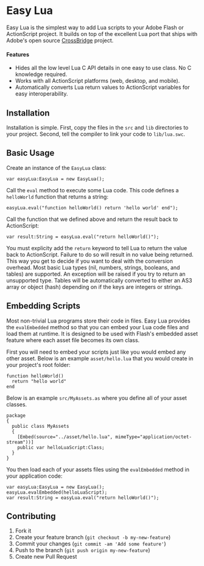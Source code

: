 # Easy Lua

Easy Lua is the simplest way to add Lua scripts to your Adobe Flash or ActionScript project.
It builds on top of the excellent Lua port that ships with Adobe's open source [CrossBridge](https://github.com/adobe-flash/crossbridge) project.

#### Features

- Hides all the low level Lua C API details in one easy to use class.  No C knowledge required.
- Works with all ActionScript platforms (web, desktop, and mobile).
- Automatically converts Lua return values to ActionScript variables for easy interoperability.

## Installation

Installation is simple.
First, copy the files in the `src` and `lib` directories to your project.
Second, tell the compiler to link your code to `lib/lua.swc`.

## Basic Usage

Create an instance of the `EasyLua` class:

    var easyLua:EasyLua = new EasyLua();

Call the `eval` method to execute some Lua code.  This code defines a `helloWorld` function that returns a string:

    easyLua.eval("function helloWorld() return 'hello world' end");

Call the function that we defined above and return the result back to ActionScript:

    var result:String = easyLua.eval("return helloWorld()");

You must explicity add the `return` keyword to tell Lua to return the value back to ActionScript.
Failure to do so will result in no value being returned.
This way you get to decide if you want to deal with the conversion overhead.
Most basic Lua types (nil, numbers, strings, booleans, and tables) are supported.
An exception will be raised if you try to return an unsupported type.
Tables will be automatically converted to either an AS3 array or object (hash) depending on if the keys are integers or strings.

## Embedding Scripts

Most non-trivial Lua programs store their code in files.
Easy Lua provides the `evalEmbedded` method so that you can embed your Lua code files and load them at runtime.
It is designed to be used with Flash's embedded asset feature where each asset file becomes its own class.

First you will need to embed your scripts just like you would embed any other asset.
Below is an example `asset/hello.lua` that you would create in your project's root folder:

    function helloWorld()
      return "hello world"
    end

Below is an example `src/MyAssets.as` where you define all of your asset classes.

    package
    {
      public class MyAssets
      {
        [Embed(source="../asset/hello.lua", mimeType="application/octet-stream"))]
        public var helloLuaScript:Class;
      }
    }

You then load each of your assets files using the `evalEmbedded` method in your application code:

    var easyLua:EasyLua = new EasyLua();
    easyLua.evalEmbedded(helloLuaScript);
    var result:String = easyLua.eval("return helloWorld()");

## Contributing

1. Fork it
2. Create your feature branch (`git checkout -b my-new-feature`)
3. Commit your changes (`git commit -am 'Add some feature'`)
4. Push to the branch (`git push origin my-new-feature`)
5. Create new Pull Request
